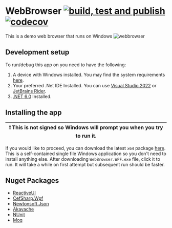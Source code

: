 # WebBrowser [![build, test and publish](https://github.com/jeromemanzano/WebBrowser/actions/workflows/build-test-publish.yml/badge.svg?branch=main)](https://github.com/jeromemanzano/WebBrowser/actions/workflows/build-test-publish.yml) [![codecov](https://codecov.io/gh/jeromemanzano/WebBrowser/branch/main/graph/badge.svg?token=AZIZO82XAF)](https://codecov.io/gh/jeromemanzano/WebBrowser)
This is a demo web browser that runs on Windows
![webbrowser](https://user-images.githubusercontent.com/23254953/213837005-471c37b8-e452-43e9-bfeb-10ad7022c3f5.gif)

## Development setup
To run/debug this app on you need to have the following:
1. A device with Windows installed. You may find the system requirements [here](https://learn.microsoft.com/en-us/visualstudio/releases/2022/system-requirements).
2. Your preferred .Net IDE Installed. You can use [Visual Studio 2022](https://visualstudio.microsoft.com/) or [JetBrains Rider](https://www.jetbrains.com/rider/).
3. [.NET 6.0](https://dotnet.microsoft.com/en-us/download/dotnet/6.0) Installed.

## Installing the app
| :exclamation:  This is not signed so Windows will prompt you when you try to run it.   |
|-----------------------------------------|

If you would like to proceed, you can download the latest `x64` package [here](https://github.com/jeromemanzano/WebBrowser/releases/latest). This is a self-contained single file Windows application so you don't need to install anything else. After downloading `WebBrowser.WPF.exe` file, click it to run. It will take a while on first attempt but subsequent run should be faster.

## Nuget Packages
- [ReactiveUI](https://www.nuget.org/packages/ReactiveUI)
- [CefSharp.Wpf](https://www.nuget.org/packages/CefSharp.Wpf)
- [Newtonsoft.Json](https://www.nuget.org/packages/Newtonsoft.Json)
- [Akavache](https://www.nuget.org/packages/akavache)
- [NUnit](https://www.nuget.org/packages/NUnit)
- [Moq](https://www.nuget.org/packages/Moq)
